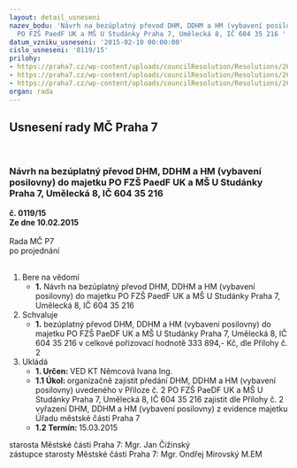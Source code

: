 ```yaml
---
layout: detail_usneseni
nazev_bodu: 'Návrh na bezúplatný převod DHM, DDHM a HM (vybavení posilovny) do majetku
  PO FZŠ PaedF UK a MŠ U Studánky Praha 7, Umělecká 8, IČ 604 35 216 '
datum_vzniku_usneseni: '2015-02-10 00:00:00'
cislo_usneseni: '0119/15'
prilohy:
- https://praha7.cz/wp-content/uploads/councilResolution/Resolutions/26729/8-15-p%c5%99%c3%adloha_%c4%8d.1-d%c5%afvod.zpr%c3%a1va.doc
- https://praha7.cz/wp-content/uploads/councilResolution/Resolutions/26729/8-15-p%c5%99%c3%adloha%c4%8d.2-p%c5%99ehled_majetku.pdf
- https://praha7.cz/wp-content/uploads/councilResolution/Resolutions/26729/8-15-%c4%8d.3-v%c3%bdpis_z_ares_z%c5%a1.pdf
organ: rada
---
```

<div id="ucUsn_pList" class="usn">
	<span><h2>Usnesení rady MČ Praha 7 </h2>
<br></span><div class="standBody">
<span><h3>Návrh na bezúplatný převod DHM, DDHM a HM (vybavení posilovny) do majetku PO FZŠ PaedF UK a MŠ U Studánky Praha 7, Umělecká 8, IČ 604 35 216 </h3></span><div class="center">
		<strong>č. 0119/15</strong><br>
	</div>
<div class="center">
		<strong>Ze dne 10.02.2015</strong><br><br>
	</div>Rada MČ P7<br> po projednání<br><br><ol>
<li>Bere na vědomí<ul><li>
<strong>1.</strong> Návrh na bezúplatný převod DHM, DDHM a HM (vybavení posilovny)  do majetku PO FZŠ PaedF UK a MŠ U Studánky Praha 7, Umělecká 8, IČ 604 35 216 </li></ul>
</li>
<li>Schvaluje<ul><li>
<strong>1.</strong> bezúplatný převod DHM, DDHM a HM (vybavení posilovny) do majetku PO FZŠ PaeDF UK a MŠ U Studánky Praha 7, Umělecká 8, IČ 604 35 216 v celkové pořizovací hodnotě 333 894,- Kč, dle Přílohy č. 2                </li></ul>
</li>
<li>Ukládá<ul>
<li>
<strong>1. Určen: </strong>VED KT Němcová Ivana Ing.</li>
<li>
<strong>1.1 Úkol: </strong>organizačně zajistit předání DHM, DDHM a HM (vybavení posilovny) uvedeného v Příloze č. 2 PO FZŠ PaeDF UK a MŠ U Studánky Praha 7, Umělecká 8, IČ 604 35 216 zajistit dle Přílohy č. 2 vyřazení  DHM, DDHM a HM (vybavení posilovny) z evidence majetku Úřadu městské části Praha 7</li>
<li>
<strong>1.2 Termín: </strong>15.03.2015</li>
</ul>
</li>
</ol>starosta Městské části Praha 7: Mgr. Jan Čižinský<br>zástupce starosty Městské části Praha 7: Mgr. Ondřej Mirovský M.EM 
</div>
</div>